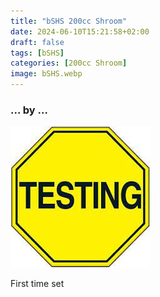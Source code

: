 ```yaml
---
title: "bSHS 200cc Shroom"
date: 2024-06-10T15:21:58+02:00
draft: false
tags: [bSHS]
categories: [200cc Shroom]
image: bSHS.webp
---
```

### ... by ...
![Nothing there](testing.jpg)

First time set